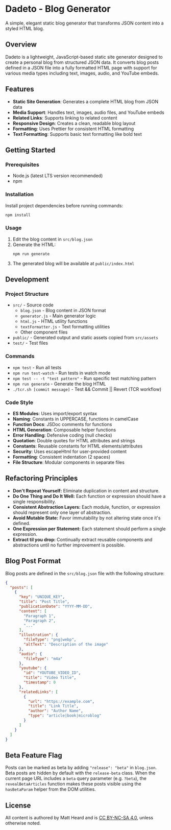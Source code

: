 # Dadeto - Blog Generator

A simple, elegant static blog generator that transforms JSON content into a styled HTML blog.

## Overview

Dadeto is a lightweight, JavaScript-based static site generator designed to create a personal blog from structured JSON data. It converts blog posts defined in a JSON file into a fully formatted HTML page with support for various media types including text, images, audio, and YouTube embeds.

## Features

- **Static Site Generation**: Generates a complete HTML blog from JSON data
- **Media Support**: Handles text, images, audio files, and YouTube embeds
- **Related Links**: Supports linking to related content
- **Responsive Design**: Creates a clean, readable blog layout
- **Formatting**: Uses Prettier for consistent HTML formatting
- **Text Formatting**: Supports basic text formatting like bold text

## Getting Started

### Prerequisites

- Node.js (latest LTS version recommended)
- npm

### Installation

Install project dependencies before running commands:

```bash
npm install
```

### Usage

1. Edit the blog content in `src/blog.json`
2. Generate the HTML:
   ```
   npm run generate
   ```
3. The generated blog will be available at `public/index.html`

## Development

### Project Structure

- `src/` - Source code
  - `blog.json` - Blog content in JSON format
  - `generator.js` - Main generator logic
  - `html.js` - HTML utility functions
  - `textFormatter.js` - Text formatting utilities
  - Other component files
- `public/` - Generated output and static assets copied from `src/assets`
- `test/` - Test files

### Commands

- `npm test` - Run all tests
- `npm run test-watch` - Run tests in watch mode
- `npm test -- -t "test pattern"` - Run specific test matching pattern
- `npm run generate` - Generate the blog HTML
- `./tcr.sh [commit message]` - Test && Commit || Revert (TCR workflow)

### Code Style

- **ES Modules**: Uses import/export syntax
- **Naming**: Constants in UPPERCASE, functions in camelCase
- **Function Docs**: JSDoc comments for functions
- **HTML Generation**: Composable helper functions
- **Error Handling**: Defensive coding (null checks)
- **Quotation**: Double quotes for HTML attributes and strings
- **Constants**: Reusable constants for HTML elements/attributes
- **Security**: Uses escapeHtml for user-provided content
- **Formatting**: Consistent indentation (2 spaces)
- **File Structure**: Modular components in separate files

## Refactoring Principles

- **Don't Repeat Yourself:** Eliminate duplication in content and structure.
- **Do One Thing and Do It Well:** Each function or expression should have a single responsibility.
- **Consistent Abstraction Layers:** Each module, function, or expression should represent only one layer of abstraction.
- **Avoid Mutable State:** Favor immutability by not altering state once it's defined.
- **One Expression per Statement:** Each statement should perform a single expression.
- **Extract til you drop:** Continually extract reusable components and abstractions until no further improvement is possible.

## Blog Post Format

Blog posts are defined in the `src/blog.json` file with the following structure:

```json
{
  "posts": [
    {
      "key": "UNIQUE_KEY",
      "title": "Post Title",
      "publicationDate": "YYYY-MM-DD",
      "content": [
        "Paragraph 1",
        "Paragraph 2",
        "..."
      ],
      "illustration": {
        "fileType": "png|webp",
        "altText": "Description of the image"
      },
      "audio": {
        "fileType": "m4a"
      },
      "youtube": {
        "id": "YOUTUBE_VIDEO_ID",
        "title": "Video Title",
        "timestamp": 0
      },
      "relatedLinks": [
        {
          "url": "https://example.com",
          "title": "Link Title",
          "author": "Author Name",
          "type": "article|book|microblog"
        }
      ]
    }
  ]
}
```

## Beta Feature Flag

Posts can be marked as beta by adding `"release": "beta"` in `blog.json`.
Beta posts are hidden by default with the `release-beta` class. When the
current page URL includes a `beta` query parameter (e.g. `?beta`), the
`revealBetaArticles` function makes these posts visible using the
`hasBetaParam` helper from the DOM utilities.

## License

All content is authored by Matt Heard and is [CC BY-NC-SA 4.0](https://creativecommons.org/licenses/by-nc-sa/4.0/), unless otherwise noted.